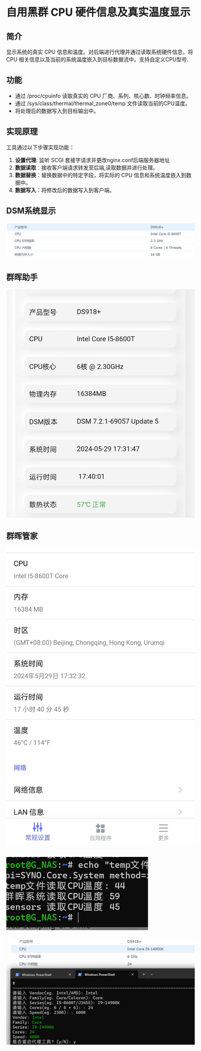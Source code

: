 # 自用黑群 CPU 硬件信息及真实温度显示

## 简介

显示系统的真实 CPU 信息和温度。对后端进行代理并通过读取系统硬件信息，将 CPU 相关信息以及当前的系统温度嵌入到目标数据流中。支持自定义CPU型号.

## 功能

- 通过 /proc/cpuinfo 读取真实的 CPU 厂商、系列、核心数、时钟频率信息。
- 通过 /sys/class/thermal/thermal_zone0/temp 文件读取当前的CPU温度。
- 将处理后的数据写入到目标输出中。

## 实现原理

工具通过以下步骤实现功能：

1. **设置代理**: 监听 SCGI 套接字请求并更改nginx.conf后端服务器地址
1. **数据读取**：接收客户端请求转发至后端,读取数据并进行处理。
3. **数据替换**：替换数据中的特定字段，将实际的 CPU 信息和系统温度嵌入到数据中。
4. **数据写入**：将修改后的数据写入到客户端。

## DSM系统显示
![DSM](img/1.jpg)

## 群晖助手
![群晖助手](img/2.jpg)

## 群晖管家
![群晖管家](img/3.jpg)
##  
![不同方式读取温度](img/4.jpg)

![自定义型号](img/5.jpg)